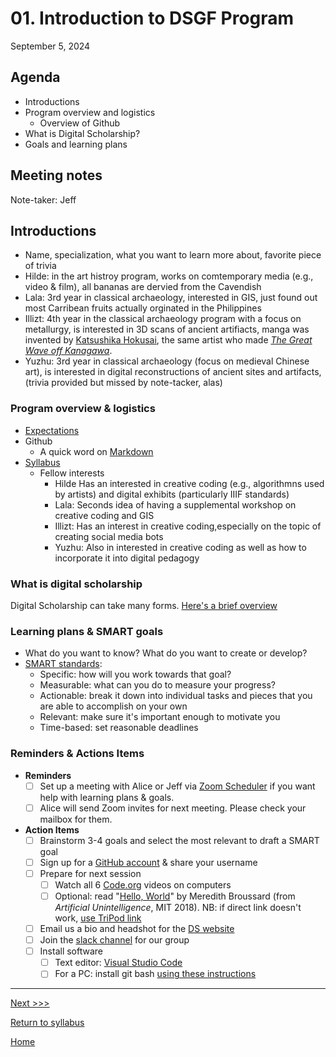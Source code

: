 # 01. Introduction to DSGF Program

September 5, 2024

## Agenda
- Introductions
- Program overview and logistics
  - Overview of Github
- What is Digital Scholarship?
- Goals and learning plans

## Meeting notes

Note-taker: Jeff 

## Introductions 
- Name, specialization, what you want to learn more about, favorite piece of trivia
- Hilde: in the art histroy program, works on comtemporary media (e.g., video & film), all bananas are dervied from the Cavendish
- Lala: 3rd year in classical archaeology, interested in GIS, just found out most Carribean fruits actually orginated in the Philippines 
- Illizt: 4th year in the classical archaeology program with a focus on metallurgy, is interested in 3D scans of ancient artifiacts, manga was invented by [Katsushika Hokusai](https://en.wikipedia.org/wiki/Hokusai), the same artist who made [*The Great Wave off Kanagawa*](https://en.wikipedia.org/wiki/The_Great_Wave_off_Kanagawa).
- Yuzhu: 3rd year in classical archaeology (focus on medieval Chinese art), is interested in digital reconstructions of ancient sites and artifacts, (trivia provided but missed by note-tacker, alas)

### Program overview & logistics
- [Expectations](/expectations.md)
- Github  
  - A quick word on [Markdown](https://www.markdownguide.org/basic-syntax/)
- [Syllabus](/syllabus.md)
  - Fellow interests
    - Hilde Has an interested in creative coding (e.g., algorithmns used by artists) and digital exhibits (particularly IIIF standards)
    - Lala: Seconds idea of having a supplemental workshop on creative coding and GIS
    - Illizt: Has an interest in creative coding,especially on the topic of creating social media bots
    - Yuzhu: Also in interested in creative coding as well as how to incorporate it into digital pedagogy

### What is digital scholarship
Digital Scholarship can take many forms. [Here's a brief overview](https://docs.google.com/presentation/d/1A4anJ6fxnsKBakbk-NtOJ6eI_27kLCe0JFaa3U3tGc0/edit?usp=sharing)

### Learning plans & SMART goals
- What do you want to know? What do you want to create or develop?
- [SMART standards](/resources/smart-goals.md):
  - Specific: how will you work towards that goal?
  - Measurable: what can you do to measure your progress?
  - Actionable: break it down into individual tasks and pieces that you are able to accomplish on your own
  - Relevant: make sure it's important enough to motivate you
  - Time-based: set reasonable deadlines

### Reminders & Actions Items

- **Reminders**
  - [ ] Set up a meeting with Alice or Jeff via [Zoom Scheduler](https://scheduler.zoom.us/digital-scholarship/dsgf-consultation-meeting) if you want help with learning plans & goals.
  - [ ] Alice will send Zoom invites for next meeting. Please check your mailbox for them.
- **Action Items**
  - [ ] Brainstorm 3-4 goals and select the most relevant to draft a SMART goal
  - [ ] Sign up for a [GitHub account](https://github.com/) & share your username
  - [ ] Prepare for next session
    - [ ] Watch all 6 [Code.org](https://www.youtube.com/watch?v=OAx_6-wdslM&list=PLzdnOPI1iJNcsRwJhvksEo1tJqjIqWbN-) videos on computers
    - [ ] Optional: read "[Hello, World](https://direct.mit.edu/books/book/3671/chapter/122355/Hello-World)" by Meredith Broussard (from *Artificial Unintelligence*, MIT 2018). NB: if direct link doesn't work, [use TriPod link](https://tripod.brynmawr.edu/permalink/01TRI_INST/1ijd0uu/alma991019036352804921)
  - [ ] Email us a bio and headshot for the [DS website](https://digitalscholarship.blogs.brynmawr.edu/people-past)
  - [ ] Join the [slack channel](https://join.slack.com/t/ds-bmc/shared_invite/zt-1gkcbl0i9-Gvv9tTUTkeQ65LvrzwBJOQ) for our group
  - [ ] Install software
    - [ ] Text editor: [Visual Studio Code](https://code.visualstudio.com/download)
    - [ ] For a PC: install git bash [using these instructions](https://gitforwindows.org/)
---
[Next >>>](02-computational-thinking-command-line.md)

[Return to syllabus](../syllabus.md)

[Home](../README.md)

